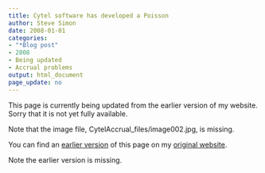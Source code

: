 ```yaml
---
title: Cytel software has developed a Poisson
author: Steve Simon
date: 2008-01-01
categories:
- "*Blog post"
- 2008
- Being updated
- Accrual problems
output: html_document
page_update: no
---
```


This page is currently being updated from the earlier version of my website. Sorry that it is not yet fully available.

Note that the image file, CytelAccrual_files/image002.jpg, is missing.

<!---More--->

You can find an [earlier version][sim1] of this page on my [original website][sim2].

Note the earlier version is missing.

[sim1]: http://www.pmean.com/08/CytelAccrual.html
[sim2]: http://www.pmean.com/original_site.html

